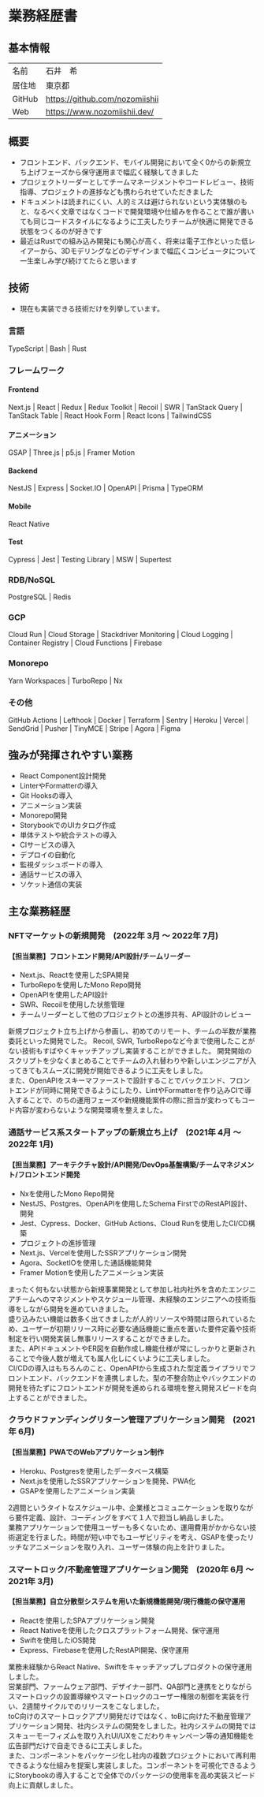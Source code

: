 <!--
⚠️: 依存関係あり！
file path変更したら以下も変更すること
- [nozomiishii](https://github.com/nozomiishii/nozomiishii/blob/main/README.md)
- [cv](../README.md)
-->

# 業務経歴書

## 基本情報

|        |                                  |
| ------ | -------------------------------- |
| 名前   | 石井　希                         |
| 居住地 | 東京都                           |
| GitHub | <https://github.com/nozomiishii> |
| Web    | <https://www.nozomiishii.dev/>   |

## 概要

- フロントエンド、バックエンド、モバイル開発において全く0からの新規立ち上げフェーズから保守運用まで幅広く経験してきました
- プロジェクトリーダーとしてチームマネージメントやコードレビュー、技術指導、プロジェクトの進捗なども携わられせていただきました
- ドキュメントは読まれにくい、人的ミスは避けられないという実体験のもと、なるべく文章ではなくコードで開発環境や仕組みを作ることで誰が書いても同じコードスタイルになるように工夫したりチームが快適に開発できる状態をつくるのが好きです
- 最近はRustでの組み込み開発にも関心が高く、将来は電子工作といった低レイアーから、3Dモデリングなどのデザインまで幅広くコンピュータについて一生楽しみ学び続けてたらと思います

## 技術

- 現在も実装できる技術だけを列挙しています。

### 言語

TypeScript | Bash | Rust

### フレームワーク

#### Frontend

Next.js | React | Redux | Redux Toolkit | Recoil | SWR | TanStack Query | TanStack Table | React Hook Form | React Icons | TailwindCSS

#### アニメーション

GSAP | Three.js | p5.js | Framer Motion

#### Backend

NestJS | Express | Socket.IO | OpenAPI | Prisma | TypeORM

#### Mobile

React Native

#### Test

Cypress | Jest | Testing Library | MSW | Supertest

### RDB/NoSQL

PostgreSQL | Redis

### GCP

Cloud Run | Cloud Storage | Stackdriver Monitoring | Cloud Logging | Container Registry | Cloud Functions | Firebase

### Monorepo

Yarn Workspaces | TurboRepo | Nx

### その他

GitHub Actions | Lefthook | Docker | Terraform | Sentry | Heroku | Vercel | SendGrid | Pusher | TinyMCE | Stripe | Agora | Figma

## 強みが発揮されやすい業務

- React Component設計開発
- LinterやFormatterの導入
- Git Hooksの導入
- アニメーション実装
- Monorepo開発
- StorybookでのUIカタログ作成
- 単体テストや統合テストの導入
- CIサービスの導入
- デプロイの自動化
- 監視ダッシュボードの導入
- 通話サービスの導入
- ソケット通信の実装

## 主な業務経歴

### NFTマーケットの新規開発　(2022年 3月 〜 2022年 7月)

#### 【担当業務】フロントエンド開発/API設計/チームリーダー

- Next.js、Reactを使用したSPA開発
- TurboRepoを使用したMono Repo開発
- OpenAPIを使用したAPI設計
- SWR、Recoilを使用した状態管理
- チームリーダーとして他のプロジェクトとの進捗共有、API設計のレビュー

新規プロジェクト立ち上げから参画し、初めてのリモート、チームの半数が業務委託といった開発でした。
Recoil, SWR, TurboRepoなど今まで使用したことがない技術もすばやくキャッチアップし実装することができました。
開発開始のスクリプトを少なくまとめることでチームの入れ替わりや新しいエンジニアが入ってきてもスムーズに開発が開始できるように工夫をしました。  
また、OpenAPIをスキーマファーストで設計することでバックエンド、フロントエンドが同時に開発できるようにしたり、LintやFormatterを作り込みCIで導入することで、のちの運用フェーズや新規機能案件の際に担当が変わってもコード内容が変わらないような開発環境を整えました。

### 通話サービス系スタートアップの新規立ち上げ　(2021年 4月 〜 2022年 1月)

#### 【担当業務】アーキテクチャ設計/API開発/DevOps基盤構築/チームマネジメント/フロントエンド開発

- Nxを使用したMono Repo開発
- NestJS、Postgres、OpenAPIを使用したSchema FirstでのRestAPI設計、開発
- Jest、Cypress、Docker、GitHub Actions、Cloud Runを使用したCI/CD構築
- プロジェクトの進捗管理
- Next.js、Vercelを使用したSSRアプリケーション開発
- Agora、SocketIOを使用した通話機能開発
- Framer Motionを使用したアニメーション実装

まったく何もない状態から新規事業開発として参加し社内社外を含めたエンジニアチームへのマネジメントやスケジュール管理、未経験のエンジニアへの技術指導をしながら開発を進めていきました。  
盛り込みたい機能は数多く出てきましたが人的リソースや時間は限られているため、ユーザーが初期リリース時に必要な通話機能に重点を置いた要件定義や技術制定を行い開発実装し無事リリースすることができました。  
また、APIドキュメントやER図を自動作成し機能仕様が常にしっかりと更新されることで今後人数が増えても属人化しにくいように工夫しました。  
CI/CDの導入はもちろんのこと、OpenAPIから生成された型定義ライブラリでフロントエンド、バックエンドを連携しました。型の不整合防止やバックエンドの開発を待たずにフロントエンドが開発を進められる環境を整え開発スピードを向上することができました。

### クラウドファンディングリターン管理アプリケーション開発　(2021年 6月)

#### 【担当業務】PWAでのWebアプリケーション制作

- Heroku、Postgresを使用したデータベース構築
- Next.jsを使用したSSRアプリケーションを開発、PWA化
- GSAPを使用したアニメーション実装

2週間というタイトなスケジュール中、企業様とコミュニケーションを取りながら要件定義、設計、コーディングをすべて１人で担当し納品しました。  
業務アプリケーションで使用ユーザーも多くないため、運用費用がかからない技術選定を行ました。時間が短い中でもユーザビリティを考え、GSAPを使ったリッチなアニメーションを取り入れ、ユーザー体験の向上を計りました。

### スマートロック/不動産管理アプリケーション開発　(2020年 6月 〜 2021年 3月)

#### 【担当業務】自立分散型システムを用いた新規機能開発/現行機能の保守運用

- Reactを使用したSPAアプリケーション開発
- React Nativeを使用したクロスプラットフォーム開発、保守運用
- Swiftを使用したiOS開発
- Express、Firebaseを使用したRestAPI開発、保守運用

業務未経験からReact Native、Swiftをキャッチアップしプロダクトの保守運用しました。  
営業部門、ファームウェア部門、デザイナー部門、QA部門と連携をとりながらスマートロックの設置導線やスマートロックのユーザー権限の制御を実装を行い、2週間サイクルでのリリースをこなしました。  
toC向けのスマートロックアプリ開発だけではなく、toBに向けた不動産管理アプリケーション開発、社内システムの開発をしました。社内システムの開発ではスキューモーフィズムを取り入れUI/UXをこだわりキャンペーン等の通知機能を広告部門だけで自走できるに工夫しました。  
また、コンポーネントをパッケージ化し社内の複数プロジェクトにおいて再利用できるような仕組みを提案し実装しました。コンポーネントを可視化できるようにStorybookの導入することで全体でのパッケージの使用率を高め実装スピード向上に貢献しました。
